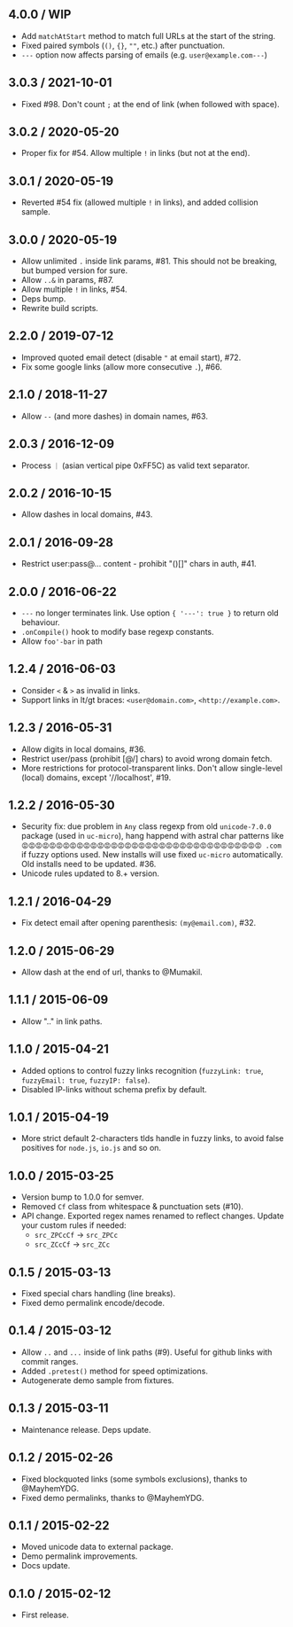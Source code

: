 4.0.0 / WIP
------------------

- Add `matchAtStart` method to match full URLs at the start of the string.
- Fixed paired symbols (`()`, `{}`, `""`, etc.) after punctuation.
- `---` option now affects parsing of emails  (e.g. `user@example.com---`)


3.0.3 / 2021-10-01
------------------

- Fixed #98. Don't count `;` at the end of link (when followed with space).


3.0.2 / 2020-05-20
------------------

- Proper fix for #54. Allow multiple `!` in links (but not at the end).


3.0.1 / 2020-05-19
------------------

- Reverted #54 fix (allowed multiple `!` in links), and added collision
  sample.


3.0.0 / 2020-05-19
------------------

- Allow unlimited `.` inside link params, #81. This should not be breaking, but
  bumped version for sure.
- Allow `..&` in params, #87.
- Allow multiple `!` in links, #54.
- Deps bump.
- Rewrite build scripts.


2.2.0 / 2019-07-12
------------------

- Improved quoted email detect (disable `"` at email start), #72.
- Fix some google links (allow more consecutive `.`), #66.


2.1.0 / 2018-11-27
------------------

- Allow `--` (and more dashes) in domain names, #63.


2.0.3 / 2016-12-09
------------------

- Process `｜` (asian vertical pipe 0xFF5C) as valid text separator.


2.0.2 / 2016-10-15
------------------

- Allow dashes in local domains, #43.


2.0.1 / 2016-09-28
------------------

- Restrict user:pass@... content - prohibit "()[]" chars in auth, #41.


2.0.0 / 2016-06-22
------------------

- `---` no longer terminates link. Use option `{ '---': true }` to return old
  behaviour.
- `.onCompile()` hook to modify base regexp constants.
- Allow `foo'-bar` in path


1.2.4 / 2016-06-03
------------------

- Consider `<` & `>` as invalid in links.
- Support links in lt/gt braces: `<user@domain.com>`, `<http://example.com>`.


1.2.3 / 2016-05-31
------------------

- Allow digits in local domains, #36.
- Restrict user/pass (prohibit [@/] chars) to avoid wrong domain fetch.
- More restrictions for protocol-transparent links. Don't allow single-level
  (local) domains, except '//localhost', #19.


1.2.2 / 2016-05-30
------------------

- Security fix: due problem in `Any` class regexp from old `unicode-7.0.0`
  package (used in `uc-micro`), hang happend with astral char patterns like
  `😡😡😡😡😡😡😡😡😡😡😡😡😡😡😡😡😡😡😡😡😡😡😡😡😡😡😡😡😡😡😡😡😡😡😡 .com` if fuzzy
  options used. New installs will use fixed `uc-micro` automatically.
  Old installs need to be updated. #36.
- Unicode rules updated to 8.+ version.


1.2.1 / 2016-04-29
------------------

- Fix detect email after opening parenthesis: `(my@email.com)`, #32.


1.2.0 / 2015-06-29
------------------

- Allow dash at the end of url, thanks to @Mumakil.


1.1.1 / 2015-06-09
------------------

- Allow ".." in link paths.


1.1.0 / 2015-04-21
------------------

- Added options to control fuzzy links recognition (`fuzzyLink: true`,
  `fuzzyEmail: true`, `fuzzyIP: false`).
- Disabled IP-links without schema prefix by default.


1.0.1 / 2015-04-19
------------------

- More strict default 2-characters tlds handle in fuzzy links, to avoid
  false positives for `node.js`, `io.js` and so on.


1.0.0 / 2015-03-25
------------------

- Version bump to 1.0.0 for semver.
- Removed `Cf` class from whitespace & punctuation sets (#10).
- API change. Exported regex names renamed to reflect changes. Update your
  custom rules if needed:
  - `src_ZPCcCf` -> `src_ZPCc`
  - `src_ZCcCf` -> `src_ZCc`


0.1.5 / 2015-03-13
------------------

- Fixed special chars handling (line breaks).
- Fixed demo permalink encode/decode.


0.1.4 / 2015-03-12
------------------

- Allow `..` and `...` inside of link paths (#9). Useful for github links with
  commit ranges.
- Added `.pretest()` method for speed optimizations.
- Autogenerate demo sample from fixtures.


0.1.3 / 2015-03-11
------------------

- Maintenance release. Deps update.


0.1.2 / 2015-02-26
------------------

- Fixed blockquoted links (some symbols exclusions), thanks to @MayhemYDG.
- Fixed demo permalinks, thanks to @MayhemYDG.


0.1.1 / 2015-02-22
------------------

- Moved unicode data to external package.
- Demo permalink improvements.
- Docs update.


0.1.0 / 2015-02-12
------------------

- First release.
